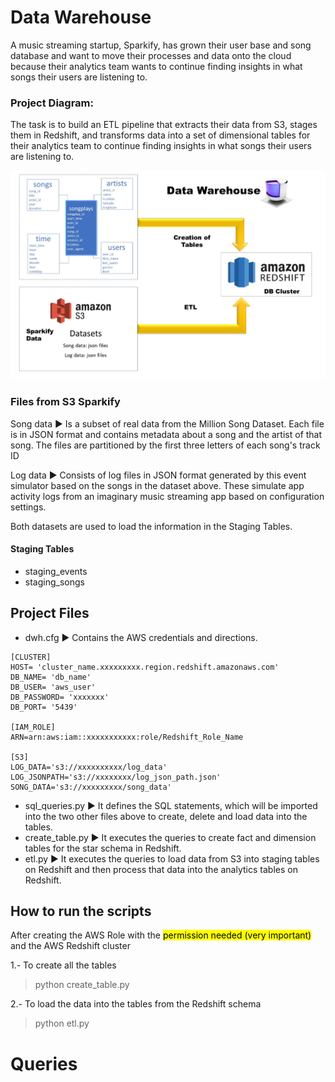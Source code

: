 # Data Warehouse

A music streaming startup, Sparkify, has grown their user base and song database and want to move their processes and data onto the cloud because their analytics team wants to continue finding insights in what songs their users are listening to.

### Project Diagram:

The task is to build an ETL pipeline that extracts their data from S3, stages them in Redshift, and transforms data into a set of dimensional tables for their analytics team to continue finding insights in what songs their users are listening to.

![Diagram](Data_Warehouse.jpg)

### Files from S3 Sparkify

Song data ► Is a subset of real data from the Million Song Dataset. Each file is in JSON format and contains metadata about a song and the artist of that song. The files are partitioned by the first three letters of each song's track ID

Log data ► Consists of log files in JSON format generated by this event simulator based on the songs in the dataset above. These simulate app activity logs from an imaginary music streaming app based on configuration settings.

Both datasets are used to load the information in the Staging Tables.

#### Staging Tables

* staging_events
* staging_songs

## Project Files

* dwh.cfg ► Contains the AWS credentials and directions.

``` 
[CLUSTER]
HOST= 'cluster_name.xxxxxxxxx.region.redshift.amazonaws.com'
DB_NAME= 'db_name'
DB_USER= 'aws_user'
DB_PASSWORD= 'xxxxxxx'
DB_PORT= '5439'

[IAM_ROLE]
ARN=arn:aws:iam::xxxxxxxxxxx:role/Redshift_Role_Name

[S3]
LOG_DATA='s3://xxxxxxxxxx/log_data'
LOG_JSONPATH='s3://xxxxxxxx/log_json_path.json'
SONG_DATA='s3://xxxxxxxxx/song_data'
```

* sql_queries.py ► It defines the SQL statements, which will be imported into the two other files above to create, delete and load data into the tables.
* create_table.py ► It executes the queries to create fact and dimension tables for the star schema in Redshift.
* etl.py ► It executes the queries to load data from S3 into staging tables on Redshift and then process that data into the analytics tables on Redshift.

## How to run the scripts

After creating the AWS Role with the <mark>permission needed (very important)</mark> and the AWS Redshift cluster 

1.- To create all the tables 

> python create_table.py 

2.- To load the data into the tables from the Redshift schema

> python etl.py 

# Queries



